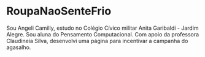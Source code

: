 # RoupaNaoSenteFrio
Sou Angeli Camilly, estudo no Colégio Cívico militar Anita Garibaldi - Jardim Alegre.
Sou aluna do Pensamento Computacional. Com apoio da professora Claudineia Silva, desenvolvi uma página para incentivar a campanha do agasalho.
